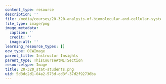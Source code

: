 ```yaml
---
content_type: resource
description: ''
file: /media/courses/20-320-analysis-of-biomolecular-and-cellular-systems-fall-2012/5d3dc2d104a2573dcd3f37d2f92736ba_20-320_stat-students.png
file_type: image/png
image_metadata:
  caption: ''
  credit: ''
  image-alt: ''
learning_resource_types: []
ocw_type: OCWImage
parent_title: Instructor Insights
parent_type: ThisCourseAtMITSection
resourcetype: Image
title: 20-320_stat-students.png
uid: 5d3dc2d1-04a2-573d-cd3f-37d2f92736ba
---
```

